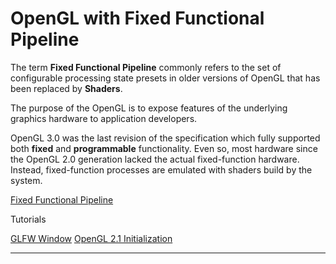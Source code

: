 # OpenGL with Fixed Functional Pipeline

The term **Fixed Functional Pipeline** commonly refers to the set of configurable processing state presets in older versions of OpenGL that has been replaced by **Shaders**.

The purpose of the OpenGL is to expose features of the underlying graphics hardware to application developers.

OpenGL 3.0 was the last revision of the specification which fully supported both **fixed** and **programmable** functionality. Even so, most hardware since the OpenGL 2.0 generation lacked the actual fixed-function hardware. Instead, fixed-function processes are emulated with shaders build by the system.

[Fixed Functional Pipeline](https://www.khronos.org/opengl/wiki/Fixed_Function_Pipeline)

Tutorials

[GLFW Window](001_glfw_window/README.md)
[OpenGL 2.1 Initialization](002_opengl_initialization/README.md)

---
